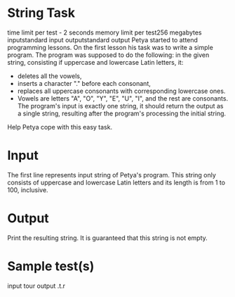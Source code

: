 # String Task
time limit per test - 2 seconds
memory limit per test256 megabytes
inputstandard input
outputstandard output
Petya started to attend programming lessons. On the first lesson his task was to write a simple program. The program was supposed to do the following: in the given string, consisting if uppercase and lowercase Latin letters, it:

* deletes all the vowels,
* inserts a character "." before each consonant,
* replaces all uppercase consonants with corresponding lowercase ones.
* Vowels are letters "A", "O", "Y", "E", "U", "I", and the rest are consonants. The program's input is exactly one string, it should return the output as a single string, resulting after the program's processing the initial string.

Help Petya cope with this easy task.

# Input
The first line represents input string of Petya's program. This string only consists of uppercase and lowercase Latin letters and its length is from 1 to 100, inclusive.

# Output
Print the resulting string. It is guaranteed that this string is not empty.

# Sample test(s)
input
tour
output
.t.r

